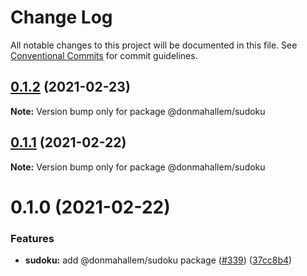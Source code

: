 # Change Log

All notable changes to this project will be documented in this file.
See [Conventional Commits](https://conventionalcommits.org) for commit guidelines.

## [0.1.2](https://github.com/donmahallem/js-libs/compare/@donmahallem/sudoku@0.1.1...@donmahallem/sudoku@0.1.2) (2021-02-23)

**Note:** Version bump only for package @donmahallem/sudoku






## [0.1.1](https://github.com/donmahallem/js-libs/compare/@donmahallem/sudoku@0.1.0...@donmahallem/sudoku@0.1.1) (2021-02-22)

**Note:** Version bump only for package @donmahallem/sudoku






# 0.1.0 (2021-02-22)


### Features

* **sudoku:** add @donmahallem/sudoku package ([#339](https://github.com/donmahallem/js-libs/issues/339)) ([37cc8b4](https://github.com/donmahallem/js-libs/commit/37cc8b4eb7bdf3f98f2a3f866ba90486e3dfb2b5))
